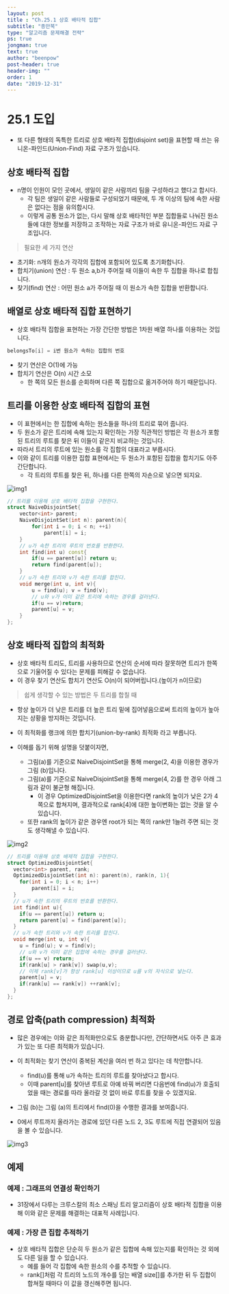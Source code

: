 ```yaml
---
layout: post
title : "Ch.25.1 상호 배타적 집합"
subtitle: "종만북"
type: "알고리즘 문제해결 전략"
ps: true
jongman: true
text: true
author: "beenpow"
post-header: true
header-img: ""
order: 1
date: "2019-12-31"
---
```


# 25.1 도입

- 또 다른 형태의 독특한 트리로 상호 배타적 집합(disjoint set)을 표현할 때 쓰는
  유니온-파인드(Union-Find) 자료 구조가 있습니다.

## 상호 배타적 집합

- n명이 인원이 모인 곳에서, 생일이 같은 사람끼리 팀을 구성하라고 했다고 합시다.
    - 각 팀은 생일이 같은 사람들로 구성되었기 때문에, 두 개 이상의 팀에 속한 사람은 없다는 점을
      유의합시다.
    - 이렇게 공통 원소가 없는, 다시 말해 상호 배타적인 부분 집합들로 나눠진 원소들에 대한 정보를
      저장하고 조작하는 자료 구조가 바로 유니온-파인드 자료 구조입니다.

> 필요한 세 가지 연산
- 초기화: n개의 원소가 각각의 집합에 포함되어 있도록 초기화합니다.
- 합치기(union) 연산 : 두 원소 a,b가 주어질 때 이들이 속한 두 집합을 하나로 합칩니다.
- 찾기(find) 연산 : 어떤 원소 a가 주어질 때 이 원소가 속한 집합을 반환합니다.

## 배열로 상호 배타적 집합 표현하기

- 상호 배타적 집합을 표현하는 가장 간단한 방법은 1차원 배열 하나를 이용하는 것입니다.

```cpp
belongsTo[i] = i번 원소가 속하는 집합의 번호
```
- 찾기 연산은 O(1)에 가능
- 합치기 연산은 O(n) 시간 소모
    - 한 쪽의 모든 원소를 순회하며 다른 쪽 집합으로 옮겨주어야 하기 때문입니다.

## 트리를 이용한 상호 배타적 집합의 표현

- 이 표현에서는 한 집합에 속하는 원소들을 하나의 트리로 묶어 줍니다.
- 두 원소가 같은 트리에 속해 있는지 확인하는 가장 직관적인 방법은 각 원소가 포함된 트리의 루트를
  찾은 뒤 이들이 같은지 비교하는 것입니다.
- 따라서 트리의 루트에 있는 원소를 각 집합의 대표라고 부릅시다.
- 이와 같이 트리를 이용한 집합 표현에서는 두 원소가 포함된 집합을 합치기도 아주 간단합니다.
    - 각 트리의 루트를 찾은 뒤, 하나를 다른 한쪽의 자손으로 넣으면 되지요.

![img1](/img/2019-12-31-Jongman-ch25-1-1.png)

```cpp
// 트리를 이용해 상호 배타적 집합을 구현한다.
struct NaiveDisjointSet{
    vector<int> parent;
    NaiveDisjointSet(int n): parent(n){
        for(int i = 0; i < n; ++i)
            parent[i] = i;
    }
    // u가 속한 트리의 루트의 번호를 반환한다.
    int find(int u) const{
        if(u == parent[u]) return u;
        return find(parent[u]);
    }
    // u가 속한 트리와 v가 속한 트리를 합친다.
    void merge(int u, int v){
        u = find(u); v = find(v);
        // u와 v가 이미 같은 트리에 속하는 경우를 걸러낸다.
        if(u == v)return;
        parent[u] = v;
    }
};
```

## 상호 배타적 집합의 최적화

- 상호 배타적 트리도, 트리를 사용하므로 연산의 순서에 따라 잘못하면 트리가 한쪽으로 기울어질 수 있다는 문제를 피해갈 수 없습니다.
- 이 경우 찾기 연산도 합치기 연산도 O(n)이 되어버립니다.(높이가 n이므로)

> 쉽게 생각할 수 있는 방법은 두 트리를 합칠 때
- 항상 높이가 더 낮은 트리를 더 높은 트리 밑에 집어넣음으로써 트리의 높이가 높아지는 상황을 방지하는
  것입니다.
- 이 최적화를 랭크에 의한 합치기(union-by-rank) 최적화 라고 부릅니다.


- 이해를 돕기 위해 설명을 덧붙이자면,
    - 그림(a)를 기준으로 NaiveDisjointSet을 통해 merge(2, 4)을 이용한 경우가 그림 (b)입니다.
    - 그림(a)를 기준으로 NaiveDisjointSet을 통해 merge(4, 2)를 한 경우 아래 그림과 같이 불균형 해집니다.
        - 이 경우 OptimizedDisjointSet을 이용한다면 rank의 높이가 낮은 2가 4쪽으로 합쳐지며,
          결과적으로 rank[4]에 대한 높이변화는 없는 것을 알 수 있습니다.
    - 또한 rank의 높이가 같은 경우엔 root가 되는 쪽의 rank만 1늘려 주면 되는 것도 생각해낼 수
      있습니다.


![img2](/img/2019-12-31-Jongman-ch25-1-2.png)

```cpp
// 트리를 이용해 상호 배제적 집합을 구현한다.
struct OptimizedDisjointSet{
  vector<int> parent, rank;
  OptimizedDisjointSet(int n): parent(n), rank(n, 1){
    for(int i = 0; i < n; i++)
        parent[i] = i;
  }
  // u가 속한 트리의 루트의 번호를 반환한다.
  int find(int u){
    if(u == parent[u]) return u;
    return parent[u] = find(parent[u]);
  }
  // u가 속한 트리와 v가 속한 트리를 합친다.
  void merge(int u, int v){
    u = find(u); v = find(v);
    // u와 v가 이미 같은 집합에 속하는 경우를 걸러낸다.
    if(u == v) return;
    if(rank[u] > rank[v]) swap(u,v);
    // 이제 rank[v]가 항상 rank[u] 이상이므로 u를 v의 자식으로 넣는다.
    parent[u] = v;
    if(rank[u] == rank[v]) ++rank[v];
  }
};
```

## 경로 압축(path compression) 최적화

- 많은 경우에는 이와 같은 최적화만으로도 충분합니다만, 간단하면서도 아주 큰 효과가 있는 또 다른
  최적화가 있습니다.
- 이 최적화는 찾기 연산이 중복된 계산을 여러 번 하고 있다는 데 착안합니다.
    - find(u)를 통해 u가 속하는 트리의 루트를 찾아냈다고 합시다.
    - 이때 parent[u]를 찾아낸 루트로 아예 바꿔 버리면 다음번에 find(u)가 호출되었을 때는 경로를 따라
      올라갈 것 없이 바로 루트를 찾을 수 있겠지요.

- 그림 (b)는 그림 (a)의 트리에서 find(0)을 수행한 결과를 보여줍니다.
- 0에서 루트까지 올라가는 경로에 있던 다른 노드 2, 3도 루트에 직접 연결되어 있음을 볼 수 있습니다.


![img3](/img/2019-12-31-Jongman-ch25-1-3.png)

## 예제

### 예제 : 그래프의 연결성 확인하기
- 31장에서 다루는 크루스칼의 최소 스패닝 트리 알고리즘이 상호 배타적 집합을 이용해 이와 같은 문제를
  해결하는 대표적 사례입니다.

### 예제 : 가장 큰 집합 추적하기

- 상호 배타적 집합은 단순히 두 원소가 같은 집합에 속해 있는지를 확인하는 것 외에도 다른 일을 할 수
  있습니다.
  - 예를 들어 각 집합에 속한 원소의 수를 추적할 수 있습니다.
  - rank[]처럼 각 트리의 노드의 개수를 담는 배열 size[]를 추가한 뒤 두 집합이 합쳐질 때마다 이 값을
    갱신해주면 됩니다.
